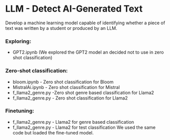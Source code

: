 # LLM - Detect AI-Generated Text

Develop a machine learning model capable of identifying whether a piece of text was written by a student or produced by an LLM.

### Exploring:
- GPT2.ipynb (We explored the GPT2 model an decided not to use in zero shot classification)

### Zero-shot classification:
- bloom.ipynb - Zero shot classification for Bloom
- MistralAi.ipynb - Zero shot classification for Mistral
- f_llama2_genre.py -Zero shot genre based classification for Llama2
- f_llama2_genre.py - Zero shot classification for Llama2

### Finetuning:
- f_llama2_genre.py - Llama2 for genre based classification
- f_llama2_genre.py - Llama2 for test classification
We used the same code but loaded the fine-tuned model.




